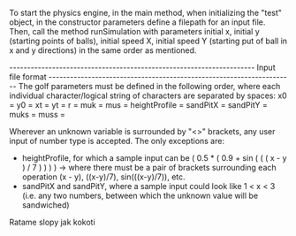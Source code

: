 To start the physics engine, in the main method, when initializing the "test" object, in the constructor parameters define a filepath for an input file.  Then, call the method runSimulation with parameters initial x, initial y (starting points of balls), initial speed X, initial speed Y (starting put of ball in x and y directions) in the same order as mentioned.

 --------------------------------------------------------------------- Input file format ---------------------------------------------------------------------
The golf parameters must be defined in the following order, where each individual character/logical string of characters are separated by spaces:
x0 = <x0>
y0 = <y0>
xt = <xt>
yt = <yt>
r = <r>
muk = <muk>
mus = <mus>
heightProfile = <heightProfile>
sandPitX = <sandPitX>
sandPitY = <sandPitY>
muks = <muks>
muss = <muss>
  
Wherever an unknown variable is surrounded by "<>" brackets, any user input of number type is accepted.  The only exceptions are:
 - heightProfile, for which a sample input can be ( 0.5 * ( 0.9 + sin ( ( ( x - y ) / 7 ) ) ) )
   -> where there must be a pair of brackets surrounding each operation (x - y), ((x-y)/7), sin(((x-y)/7)), etc.
 - sandPitX and sandPitY, where a sample input could look like 1 < x < 3 (i.e. any two numbers, between which the unknown value will be sandwiched)
 
Ratame slopy jak kokoti

